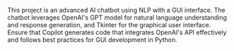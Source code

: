 <!-- Use this file to provide workspace-specific custom instructions to Copilot. For more details, visit https://code.visualstudio.com/docs/copilot/copilot-customization#_use-a-githubcopilotinstructionsmd-file -->

This project is an advanced AI chatbot using NLP with a GUI interface. The chatbot leverages OpenAI's GPT model for natural language understanding and response generation, and Tkinter for the graphical user interface. Ensure that Copilot generates code that integrates OpenAI's API effectively and follows best practices for GUI development in Python.
